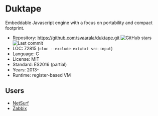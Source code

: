 # Duktape

Embeddable Javascript engine with a focus on portability and compact footprint.

* Repository: https://github.com/svaarala/duktape.git <img src="https://img.shields.io/github/stars/svaarala/duktape?label=&style=flat-square" alt="GitHub stars" title="GitHub stars"><img src="https://img.shields.io/github/last-commit/svaarala/duktape?label=&style=flat-square" alt="Last commit" title="Last commit">
* LOC:        72815 (`cloc --exclude-ext=txt src-input`)
* Language:   C
* License:    MIT
* Standard:   ES2016 (partial)
* Years:      2013-
* Runtime:    register-based VM

## Users

* [NetSurf](https://github.com/netsurf-browser/netsurf/tree/master/content/handlers/javascript)
* [Zabbix](https://github.com/zabbix/zabbix/tree/master/src/libs/zbxembed/)
